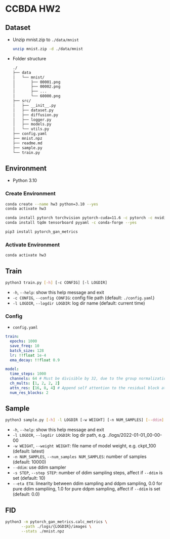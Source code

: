 # CCBDA HW2

## Dataset

- Unzip mnist.zip to `./data/mnist`

    ```sh
    unzip mnist.zip -d ./data/mnist
    ```

- Folder structure

    ```txt
    ./
    ├── data
    │   └── mnist/
    │       ├── 00001.png
    │       ├── 00002.png
    │       ├── ...
    │       └── 60000.png
    ├── src/
    │   ├── __init__.py
    │   ├── dataset.py
    │   ├── diffusion.py
    │   ├── logger.py
    │   ├── models.py
    │   └── utils.py
    ├── config.yaml
    ├── mnist.npz
    ├── readme.md
    ├── sample.py
    └── train.py
    ```

## Environment

- Python 3.10

### Create Environment

```sh
conda create --name hw3 python=3.10 --yes
conda activate hw3

conda install pytorch torchvision pytorch-cuda=11.6 -c pytorch -c nvidia --yes
conda install tqdm tensorboard pyyaml -c conda-forge --yes

pip3 install pytorch_gan_metrics
```

### Activate Environment

```sh
conda activate hw3
```

## Train

```sh
python3 train.py [-h] [-c CONFIG] [-l LOGDIR]
```

- `-h`, `--help`: show this help message and exit
- `-c CONFIG`, `--config CONFIG`: config file path (default: `./config.yaml`)
- `-l LOGDIR`, `--logdir LOGDIR`: log dir name (default: current time)

### Config

- `config.yaml`

```yaml
train:
  epochs: 1000
  save_freq: 10
  batch_size: 128
  lr: !!float 1e-4
  ema_decay: !!float 0.9

model:
  time_steps: 1000
  channels: 64 # Must be divisible by 32, due to the group normalization.
  ch_mults: [1, 2, 2, 2]
  attn_res: [16, 8, 4] # Append self attention to the residual block at the specified resolution.
  num_res_blocks: 2
```

## Sample

```sh
python3 sample.py [-h] -l LOGDIR [-w WEIGHT] [-n NUM_SAMPLES] [--ddim] [-s STEP] [--eta ETA]
```

- `-h`, `--help`: show this help message and exit
- `-l LOGDIR`, `--logdir LOGDIR`: log dir path, e.g. ./logs/2022-01-01_00-00-00
- `-w WEIGHT`, `--weight WEIGHT`: file name of model weight, e.g. ckpt_100 (default: latest)
- `-n NUM_SAMPLES`, `--num_samples NUM_SAMPLES`: number of samples (default: 10000)
- `--ddim`: use ddim sampler
- `-s STEP`, `--step STEP`: number of ddim sampling steps, affect if `--ddim` is set (default: 10)
- `--eta ETA`: linearity between ddim sampling and ddpm sampling, 0.0 for pure ddim sampliing, 1.0 for pure ddpm sampling, affect if `--ddim` is set (default: 0.0)

## FID

```sh
python3 -m pytorch_gan_metrics.calc_metrics \
       --path ./logs/{LOGDIR}/images \
       --stats ./mnist.npz
```
